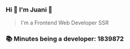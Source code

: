 ### Hi 👋 I&#39;m Juani 🦁

> I&#39;m a Frontend Web Developer SSR

### 📚 Minutes being a developer: 1839872
